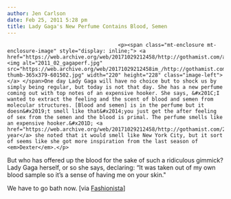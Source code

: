 ```yaml
---
author: Jen Carlson
date: Feb 25, 2011 5:28 pm
title: Lady Gaga's New Perfume Contains Blood, Semen
---
```


	
										<p><span class="mt-enclosure mt-enclosure-image" style="display: inline;"> <a href="https://web.archive.org/web/20171029212458/http://gothamist.com/attachments/jen/2011_02_gagaperf.jpg"> <img alt="2011_02_gagaperf.jpg" src="https://web.archive.org/web/20171029212458im_/http://gothamist.com/assets_c/2011/02/2011_02_gagaperf-thumb-365x379-601502.jpg" width="220" height="228" class="image-left"> </a> </span>One day Lady Gaga will have no choice but to shock us by simply being regular, but today is not that day. She has a new perfume coming out with top notes of an expensive hooker. She says, &#x201C;I wanted to extract the feeling and the scent of blood and semen from molecular structures. [Blood and semen] is in the perfume but it doesn&#x2019;t smell like that&#x2014;you just get the after feeling of sex from the semen and the blood is primal. The perfume smells like an expensive hooker.&#x201D; <a href="https://web.archive.org/web/20171029212458/http://gothamist.com/2010/09/17/smell_like_lady_gaga.php">Last year</a> she noted that it would smell like New York City, but it sort of seems like she got more inspiration from the last season of <em>Dexter</em>.</p>

<p>But who has offered up the blood for the sake of such a ridiculous gimmick? Lady Gaga herself, or so she says, declaring: &#x201C;It was taken out of my own blood sample so it&#x2019;s a sense of having me on your skin.&quot;</p>

<p>We have to go bath now. [via <a href="https://web.archive.org/web/20171029212458/http://fashionista.com/2011/02/gaga-confirms-her-fragrance-will-contain-the-feeling-and-scent-of-semen-and-a-sample-of-her-own-blood/">Fashionista</a>]</p>					
										
									
				
